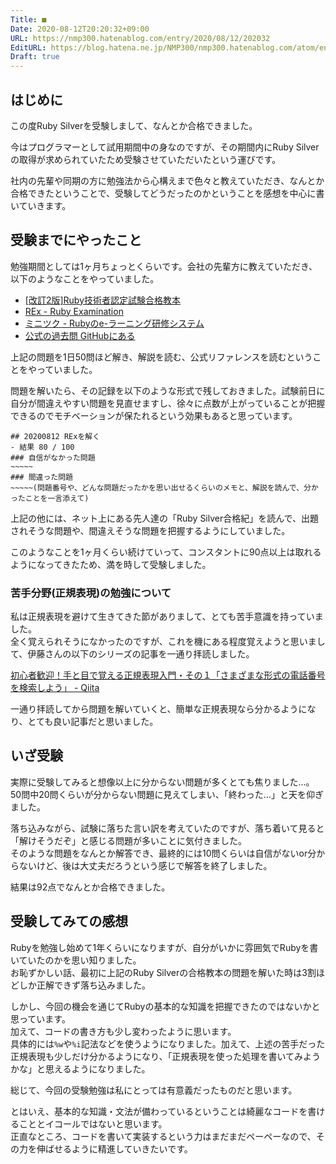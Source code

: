 ```yaml
---
Title: ■ 
Date: 2020-08-12T20:20:32+09:00
URL: https://nmp300.hatenablog.com/entry/2020/08/12/202032
EditURL: https://blog.hatena.ne.jp/NMP300/nmp300.hatenablog.com/atom/entry/26006613613549922
Draft: true
---
```

## はじめに
この度Ruby Silverを受験しまして、なんとか合格できました。  

今はプログラマーとして試用期間中の身なのですが、その期間内にRuby Silverの取得が求められていたため受験させていただいたという運びです。

社内の先輩や同期の方に勉強法から心構えまで色々と教えていただき、なんとか合格できたということで、受験してどうだったのかということを感想を中心に書いていきます。
## 受験までにやったこと
勉強期間としては1ヶ月ちょっとくらいです。会社の先輩方に教えていただき、以下のようなことをやっていました。
- [[改訂2版]Ruby技術者認定試験合格教本](https://www.amazon.co.jp/dp/4774191949)
- [REx \- Ruby Examination](https://rex.libertyfish.co.jp/)
- [ミニツク \- Rubyのe\-ラーニング研修システム](http://www.minituku.net/)
- [公式の過去問 GitHubにある](https://gist.github.com/sean2121/945035ef2341f0c39bf40762cd8531e0)

上記の問題を1日50問ほど解き、解説を読む、公式リファレンスを読むということをやっていました。

問題を解いたら、その記録を以下のような形式で残しておきました。試験前日に自分が間違えやすい問題を見直せますし、徐々に点数が上がっていることが把握できるのでモチベーションが保たれるという効果もあると思っています。
```
## 20200812 RExを解く
- 結果 80 / 100
### 自信がなかった問題
~~~~~
### 間違った問題
~~~~~(問題番号や、どんな問題だったかを思い出せるくらいのメモと、解説を読んで、分かったことを一言添えて)
```

上記の他には、ネット上にある先人達の「Ruby Silver合格紀」を読んで、出題されそうな問題や、間違えそうな問題を把握するようにしていました。

このようなことを1ヶ月くらい続けていって、コンスタントに90点以上は取れるようになってきたため、満を時して受験しました。
### 苦手分野(正規表現)の勉強について
私は正規表現を避けて生きてきた節がありまして、とても苦手意識を持っていました。  
全く覚えられそうになかったのですが、これを機にある程度覚えようと思いまして、伊藤さんの以下のシリーズの記事を一通り拝読しました。

[初心者歓迎！手と目で覚える正規表現入門・その１「さまざまな形式の電話番号を検索しよう」 \- Qiita](https://qiita.com/jnchito/items/893c887fbf19e17d3ff9)

一通り拝読してから問題を解いていくと、簡単な正規表現なら分かるようになり、とても良い記事だと思いました。
## いざ受験
実際に受験してみると想像以上に分からない問題が多くとても焦りました…。  
50問中20問くらいが分からない問題に見えてしまい、「終わった…」と天を仰ぎました。

落ち込みながら、試験に落ちた言い訳を考えていたのですが、落ち着いて見ると「解けそうだぞ」と感じる問題が多いことに気付きました。  
そのような問題をなんとか解答でき、最終的には10問くらいは自信がないor分からないけど、後は大丈夫だろうという感じで解答を終了しました。

結果は92点でなんとか合格できました。
## 受験してみての感想
Rubyを勉強し始めて1年くらいになりますが、自分がいかに雰囲気でRubyを書いていたのかを思い知りました。  
お恥ずかしい話、最初に上記のRuby Silverの合格教本の問題を解いた時は3割ほどしか正解できず落ち込みました。

しかし、今回の機会を通じてRubyの基本的な知識を把握できたのではないかと思っています。  
加えて、コードの書き方も少し変わったように思います。  
具体的には`%w`や`%i`記法などを使うようになりました。加えて、上述の苦手だった正規表現も少しだけ分かるようになり、「正規表現を使った処理を書いてみようかな」と思えるようになりました。

総じて、今回の受験勉強は私にとっては有意義だったものだと思います。

とはいえ、基本的な知識・文法が備わっているということは綺麗なコードを書けることとイコールではないと思います。  
正直なところ、コードを書いて実装するという力はまだまだペーペーなので、その力を伸ばせるように精進していきたいです。
